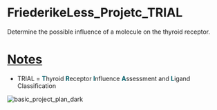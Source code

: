 # FriederikeLess_Projetc_TRIAL
Determine the possible influence of a molecule on the thyroid receptor.

# <ins>Notes</ins>

* TRIAL = <span style="color:#005F6A"><strong>T</strong></span>hyroid <span style="color:#005F6A"><strong>R</strong></span>eceptor <span style="color:#005F6A"><strong>I</strong></span>nfluence <span style="color:#005F6A"><strong>A</strong></span>ssessment and <span style="color:#005F6A"><strong>L</strong></span>igand Classification

![basic_project_plan_dark](https://github.com/FriederikeLess/FriederikeLess_Projetc_TRIAL/assets/169882368/37852997-bcf7-488e-90f9-baaad5ce5b19)
